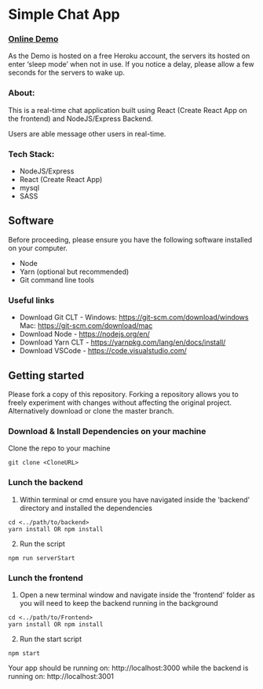 # Simple Chat App

### [Online Demo](https://react-chatapp-frontend.herokuapp.com)

As the Demo is hosted on a free Heroku account, the servers its hosted on enter ‘sleep mode’ when not in use. If you notice a delay, please allow a few seconds for the servers to wake up.


### About:

This is a real-time chat application built using React (Create React App on the frontend) and NodeJS/Express Backend.

Users are able message other users in real-time.

### Tech Stack:

* NodeJS/Express
* React (Create React App)
* mysql
* SASS

## Software 

Before proceeding, please ensure you have the following software installed on your computer.

* Node
* Yarn (optional but recommended)
* Git command line tools

### Useful links

* Download Git CLT - Windows: https://git-scm.com/download/windows Mac: https://git-scm.com/download/mac
* Download Node - https://nodejs.org/en/
* Download Yarn CLT - https://yarnpkg.com/lang/en/docs/install/
* Download VSCode - https://code.visualstudio.com/

## Getting started

Please fork a copy of this repository. Forking a repository allows you to freely experiment with changes without affecting the original project. Alternatively download or clone the master branch.

### Download & Install Dependencies on your machine 

Clone the repo to your machine 

```
git clone <CloneURL>
```

### Lunch the backend

1)	Within terminal or cmd ensure you have navigated inside the 'backend' directory and installed the dependencies

```
cd <../path/to/backend> 
yarn install OR npm install
```

2) Run the script

``` 
npm run serverStart
```

### Lunch the frontend

1) Open a new terminal window and navigate inside the 'frontend' folder as you will need to keep the backend running in the background

```
cd <../path/to/Frontend> 
yarn install OR npm install
```

2) Run the start script

``` 
npm start
```

Your app should be running on: http://localhost:3000
while the backend is running on: http://localhost:3001
